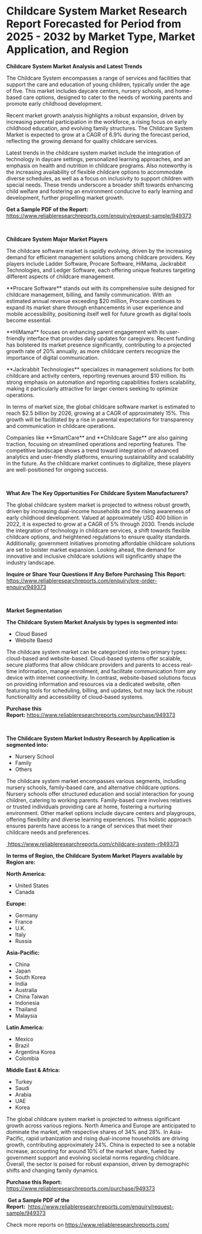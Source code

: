 <p><h1>Childcare System Market Research Report Forecasted for Period from 2025 -  2032 by Market Type, Market Application, and Region</h1></p><p><strong>Childcare System Market Analysis and Latest Trends</strong></p>
<p><p>The Childcare System encompasses a range of services and facilities that support the care and education of young children, typically under the age of five. This market includes daycare centers, nursery schools, and home-based care options, designed to cater to the needs of working parents and promote early childhood development. </p><p>Recent market growth analysis highlights a robust expansion, driven by increasing parental participation in the workforce, a rising focus on early childhood education, and evolving family structures. The Childcare System Market is expected to grow at a CAGR of 6.9% during the forecast period, reflecting the growing demand for quality childcare services.</p><p>Latest trends in the childcare system market include the integration of technology in daycare settings, personalized learning approaches, and an emphasis on health and nutrition in childcare programs. Also noteworthy is the increasing availability of flexible childcare options to accommodate diverse schedules, as well as a focus on inclusivity to support children with special needs. These trends underscore a broader shift towards enhancing child welfare and fostering an environment conducive to early learning and development, further propelling market growth.</p></p>
<p><strong>Get a Sample PDF of the Report:&nbsp;</strong> <a href="https://www.reliableresearchreports.com/enquiry/request-sample/949373?utm_campaign=2981&utm_medium=2&utm_source=Github&utm_content=ia&utm_term=06032025&utm_id=childcare-system">https://www.reliableresearchreports.com/enquiry/request-sample/949373</a></p>
<p>&nbsp;</p>
<p><strong>Childcare System Major Market Players</strong></p>
<p><p>The childcare software market is rapidly evolving, driven by the increasing demand for efficient management solutions among childcare providers. Key players include Ladder Software, Procare Software, HiMama, Jackrabbit Technologies, and Ledger Software, each offering unique features targeting different aspects of childcare management.</p><p>**Procare Software** stands out with its comprehensive suite designed for childcare management, billing, and family communication. With an estimated annual revenue exceeding $20 million, Procare continues to expand its market share through enhancements in user experience and mobile accessibility, positioning itself well for future growth as digital tools become essential.</p><p>**HiMama** focuses on enhancing parent engagement with its user-friendly interface that provides daily updates for caregivers. Recent funding has bolstered its market presence significantly, contributing to a projected growth rate of 20% annually, as more childcare centers recognize the importance of digital communication.</p><p>**Jackrabbit Technologies** specializes in management solutions for both childcare and activity centers, reporting revenues around $10 million. Its strong emphasis on automation and reporting capabilities fosters scalability, making it particularly attractive for larger centers seeking to optimize operations.</p><p>In terms of market size, the global childcare software market is estimated to reach $2.5 billion by 2026, growing at a CAGR of approximately 15%. This growth will be facilitated by a rise in parental expectations for transparency and communication in childcare operations.</p><p>Companies like **SmartCare** and **Childcare Sage** are also gaining traction, focusing on streamlined operations and reporting features. The competitive landscape shows a trend toward integration of advanced analytics and user-friendly platforms, ensuring sustainability and scalability in the future. As the childcare market continues to digitalize, these players are well-positioned for ongoing success.</p></p>
<p>&nbsp;</p>
<p><strong>What Are The Key Opportunities For Childcare System Manufacturers?</strong></p>
<p><p>The global childcare system market is projected to witness robust growth, driven by increasing dual-income households and the rising awareness of early childhood development. Valued at approximately USD 400 billion in 2022, it is expected to grow at a CAGR of 5% through 2030. Trends include the integration of technology in childcare services, a shift towards flexible childcare options, and heightened regulations to ensure quality standards. Additionally, government initiatives promoting affordable childcare solutions are set to bolster market expansion. Looking ahead, the demand for innovative and inclusive childcare solutions will significantly shape the industry landscape.</p></p>
<p><strong>Inquire or Share Your Questions If Any Before Purchasing This Report:</strong> <a href="https://www.reliableresearchreports.com/enquiry/pre-order-enquiry/949373?utm_campaign=2981&utm_medium=2&utm_source=Github&utm_content=ia&utm_term=06032025&utm_id=childcare-system">https://www.reliableresearchreports.com/enquiry/pre-order-enquiry/949373</a></p>
<p>&nbsp;</p>
<p><strong>Market Segmentation</strong></p>
<p><strong>The Childcare System Market Analysis by types is segmented into:</strong></p>
<p><ul><li>Cloud Based</li><li>Website Baesd</li></ul></p>
<p><p>The childcare system market can be categorized into two primary types: cloud-based and website-based. Cloud-based systems offer scalable, secure platforms that allow childcare providers and parents to access real-time information, manage enrollment, and facilitate communication from any device with internet connectivity. In contrast, website-based solutions focus on providing information and resources via a dedicated website, often featuring tools for scheduling, billing, and updates, but may lack the robust functionality and accessibility of cloud-based systems.</p></p>
<p><strong>Purchase this Report:&nbsp;</strong><a href="https://www.reliableresearchreports.com/purchase/949373?utm_campaign=2981&utm_medium=2&utm_source=Github&utm_content=ia&utm_term=06032025&utm_id=childcare-system">https://www.reliableresearchreports.com/purchase/949373</a></p>
<p>&nbsp;</p>
<p><strong>The Childcare System Market Industry Research by Application is segmented into:</strong></p>
<p><ul><li>Nursery School</li><li>Family</li><li>Others</li></ul></p>
<p><p>The childcare system market encompasses various segments, including nursery schools, family-based care, and alternative childcare options. Nursery schools offer structured education and social interaction for young children, catering to working parents. Family-based care involves relatives or trusted individuals providing care at home, fostering a nurturing environment. Other market options include daycare centers and playgroups, offering flexibility and diverse learning experiences. This holistic approach ensures parents have access to a range of services that meet their childcare needs and preferences.</p></p>
<p><a href="https://www.reliableresearchreports.com/childcare-system-r949373?utm_campaign=2981&utm_medium=2&utm_source=Github&utm_content=ia&utm_term=06032025&utm_id=childcare-system">&nbsp;https://www.reliableresearchreports.com/childcare-system-r949373</a></p>
<p><strong>In terms of Region, the Childcare System Market Players available by Region are:</strong></p>
<p>
    <p> <strong> North America: </strong>
        <ul>
            <li>United States</li>
            <li>Canada</li>
        </ul>
        </p> 
    <p> <strong> Europe: </strong>
        <ul>
            <li>Germany</li>
            <li>France</li>
            <li>U.K.</li>
            <li>Italy</li>
            <li>Russia</li>
        </ul>
        </p> 
    <p> <strong> Asia-Pacific: </strong>
        <ul>
            <li>China</li>
            <li>Japan</li>
            <li>South Korea</li>
            <li>India</li>
            <li>Australia</li>
            <li>China Taiwan</li>
            <li>Indonesia</li>
            <li>Thailand</li>
            <li>Malaysia</li>
        </ul>
        </p> 
    <p> <strong> Latin America: </strong>
        <ul>
            <li>Mexico</li>
            <li>Brazil</li>
            <li>Argentina Korea</li>
            <li>Colombia</li>
        </ul>
        </p> 
    <p> <strong> Middle East & Africa: </strong>
        <ul>
            <li>Turkey</li>
            <li>Saudi</li>
            <li>Arabia</li>
            <li>UAE</li>
            <li>Korea</li>
        </ul>
    </p>
    </p>
<p><p>The global childcare system market is projected to witness significant growth across various regions. North America and Europe are anticipated to dominate the market, with respective shares of 34% and 28%. In Asia-Pacific, rapid urbanization and rising dual-income households are driving growth, contributing approximately 24%. China is expected to see a notable increase, accounting for around 10% of the market share, fueled by government support and evolving societal norms regarding childcare. Overall, the sector is poised for robust expansion, driven by demographic shifts and changing family dynamics.</p></p>
<p><strong>Purchase this Report: </strong><a href="https://www.reliableresearchreports.com/purchase/949373?utm_campaign=2981&utm_medium=2&utm_source=Github&utm_content=ia&utm_term=06032025&utm_id=childcare-system">https://www.reliableresearchreports.com/purchase/949373</a></p>
<p>&nbsp;<strong>Get a Sample PDF of the Report:&nbsp;&nbsp;</strong><a href="https://www.reliableresearchreports.com/enquiry/request-sample/949373?utm_campaign=2981&utm_medium=2&utm_source=Github&utm_content=ia&utm_term=06032025&utm_id=childcare-system">https://www.reliableresearchreports.com/enquiry/request-sample/949373</a></p>
<p><strong></strong></p>
<p>Check more reports on <a href="https://www.reliableresearchreports.com/?utm_campaign=2981&utm_medium=2&utm_source=Github&utm_content=ia&utm_term=06032025&utm_id=childcare-system">https://www.reliableresearchreports.com/</a></p>